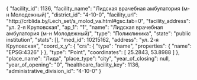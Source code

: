 {
    "facility_id": 1136,
    "facility_name": "Лидская врачебная амбулатория (м-н Молодежный)",
    "district_id": "4-10-0",
    "facility_url": "http:\/\/crblida.by\/Lech_set\/s_molod_va.html#gsc.tab=0",
    "facility_address": "ул. 2-я Круповская",
    "ap_1": "1",
    "name": "Лидская врачебная амбулатория (м-н Молодежный)",
    "type": "Поликлиника",
    "state": "public institution",
    "stats": [],
    "med_id": 10215162,
    "address": "ул. 2-я Круповская",
    "coord_x_y": {
        "crs": {
            "type": "name",
            "properties": {
                "name": "EPSG:4326"
            }
        },
        "type": "Point",
        "coordinates": [
            25.2843,
            53.8988
        ]
    },
    "place_name": "Лида",
    "place_type": "city",
    "year_of_closing": null,
    "year_of_opening": "0",
    "healthcare_facility_key": 1136,
    "administrative_division_id": "4-10-0"
}